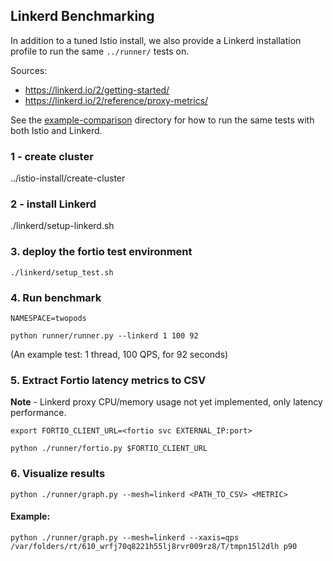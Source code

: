 ## Linkerd Benchmarking 

In addition to a tuned Istio install, we also provide a Linkerd installation profile to run the same `../runner/` tests on. 

Sources:
- https://linkerd.io/2/getting-started/
- https://linkerd.io/2/reference/proxy-metrics/ 

See the [example-comparison](example-comparison/) directory for how to run the same tests with both Istio and Linkerd.

### 1 - create cluster 

../istio-install/create-cluster  

### 2 - install Linkerd 

./linkerd/setup-linkerd.sh <VERSION> 

### 3. deploy the fortio test environment 

```
./linkerd/setup_test.sh
``` 

### 4. Run benchmark 

```
NAMESPACE=twopods 

python runner/runner.py --linkerd 1 100 92 
```

(An example test: 1 thread, 100 QPS, for 92 seconds)

### 5. Extract Fortio latency metrics to CSV 

**Note** - Linkerd proxy CPU/memory usage not yet implemented, only latency performance.

```
export FORTIO_CLIENT_URL=<fortio svc EXTERNAL_IP:port>

python ./runner/fortio.py $FORTIO_CLIENT_URL
```

### 6. Visualize results 

```
python ./runner/graph.py --mesh=linkerd <PATH_TO_CSV> <METRIC> 
```

#### Example: 

```
python ./runner/graph.py --mesh=linkerd --xaxis=qps /var/folders/rt/610_wrfj70q8221h55lj8rvr009rz8/T/tmpn15l2dlh p90
```